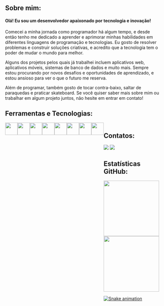 ## Sobre mim:
#### Olá! Eu sou um desenvolvedor apaixonado por tecnologia e inovação!

 Comecei a minha jornada como programador há algum tempo, 
 e desde então tenho me dedicado a aprender e aprimorar 
 minhas habilidades em diferentes linguagens de programação
 e tecnologias. Eu gosto de resolver problemas e construir
 soluções criativas, e acredito que a tecnologia tem o poder
 de mudar o mundo para melhor.

 Alguns dos projetos pelos quais já trabalhei incluem aplicativos web,
 aplicativos móveis, sistemas de banco de dados e muito mais. 
 Sempre estou procurando por novos desafios e oportunidades de aprendizado,
 e estou ansioso para ver o que o futuro me reserva.

 Além de programar, também gosto de tocar contra-baixo, saltar de paraquedas e praticar skateboard. Se você quiser saber mais sobre mim ou trabalhar em algum projeto juntos, não hesite em entrar em contato!

## Ferramentas e Tecnologias:

<div class="ferramentas" style="display:flex;" >
        <img src="https://cdn.jsdelivr.net/gh/devicons/devicon/icons/javascript/javascript-original.svg" width="40" height="40"/>
        <img src="https://cdn.jsdelivr.net/gh/devicons/devicon/icons/typescript/typescript-original.svg" width="40" height="40"/>
        <img src="https://cdn.jsdelivr.net/gh/devicons/devicon/icons/html5/html5-original.svg" width="40" height="40"/>
        <img src="https://cdn.jsdelivr.net/gh/devicons/devicon/icons/css3/css3-original.svg" width="40" height="40"/>
        <img src="https://cdn.jsdelivr.net/gh/devicons/devicon/icons/csharp/csharp-original.svg" width="40" height="40"/>
        <img src="https://cdn.jsdelivr.net/gh/devicons/devicon/icons/java/java-plain-wordmark.svg" width="40" height="40"/>
        <img src="https://cdn.jsdelivr.net/gh/devicons/devicon/icons/mysql/mysql-plain-wordmark.svg" width="40" height="40"/>
        <img src="https://cdn.jsdelivr.net/gh/devicons/devicon/icons/microsoftsqlserver/microsoftsqlserver-plain-wordmark.svg" width="40" height="40"/>
<div>
     
## Contatos:
<div>
        <a href = "mailto:julio.fur7ado@gmail.com"><img src="https://img.shields.io/badge/Gmail-D14836?style=for-the-badge&logo=gmail&logoColor=white" target="_blank"></a>
        <a href="https://www.linkedin.com/in/julio-furtado-tech" target="_blank"><img src="https://img.shields.io/badge/-LinkedIn-%230077B5?style=for-the-badge&logo=linkedin&logoColor=white" target="_blank"></a>   
</div>
        
## Estatísticas GitHub:
        
<div>
<a href="https://github.com/julioallday">
<img height="180em" src="https://github-readme-stats.vercel.app/api/top-langs/?username=julioallday&layout=compact&langs_count=7&theme=dracula"/>
<img height="180em" src="https://github-readme-stats.vercel.app/api?username=julioallday&show_icons=true&theme=dracula&include_all_commits=true&count_private=true"/>
</div>
        
![Snake animation](https://github.com/julioallday/julioallday/blob/output/github-contribution-grid-snake.svg)
        
